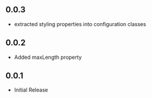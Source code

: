 ## 0.0.3

* extracted styling properties into configuration classes

## 0.0.2

* Added maxLength property

## 0.0.1

* Initial Release

